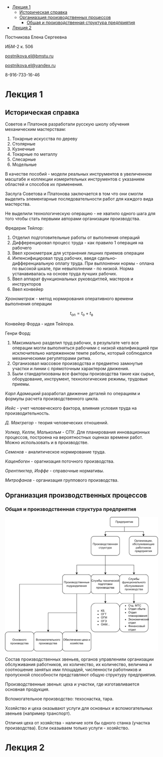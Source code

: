 - [Лекция 1](#лекция-1)
  - [Историческая справка](#историческая-справка)
  - [Органиазция производственных процессов](#органиазция-производственных-процессов)
    - [Общая и производственная структура предприятия](#общая-и-производственная-структура-предприятия)
- [Лекция 2](#лекция-2)

Постникова Елена Сергеевна

ИБМ-2 к. 506

postnikova.el@bmstu.ru

postnikova.el@yandex.ru

8-916-733-16-46

# Лекция 1

## Историческая справка

Советов и Платонов разработали русскую школу обучения механическим мастерствам:

1. Токарные искусства по дереву
2. Столярные 
3. Кузнечные
4. Токарные по металлу
5. Слесарные
6. Модельные

В качестве пособий - модели реальных инструментов в увеличенном масштабе и коллекции измерительных инструментов с указанием областей и способов их применения. 

Заслуга Советова и Платонова заключается в том что они смогли выделить элементарные последовательности работ для каждого вида мастерства.

Не выделили технологическую операцию - не хватило одного шага для того чтобы стать первыми авторами организации производства.

Фредерик Тейлор:

1. Отделил подготовительные работы от выполнения операций
2. Дифференцировал процесс труда - как правило 1 операция на рабочего
3. Ввел хронометраж для устранения лишних приемов операции
4. Интенсифицировал труд рабочих, введя сдельно-дифференциальную оплату труда. При выплонении нормы - оплана по высокой шкале, при невыполнении - по низкой. Норма устанавивалась на основе труда лучших рабочих.
5. Ввел аппарат функциональных руководитлей, мастеров и инструкторов
6. Ввел конвейер

*Хронометраж* - метод нормирования оперативного времени выполнения операции

$$t_\text{оп}=t_\text{о}+t_\text{в}$$

Конвейер Форда - идея Тейлора.

Генри Форд:
1. Максимально разделил труд рабочих, в результате чего все операции могли выполняться рабочими с низкой квалификацией при исключительно напряженном темпе работы, который соблюдался механическими регуляторами ритма. 
2. Организовал массовое производства и предметно замкнутые участки и линии с прямоточным характером движения. 
3. Были стандартизованы все факторы производства такие как сырье, оборудование, инструмент, технологические режимы, трудовые приемы.

*Карл Адамецкий* разработал движение деталей по операциям и формулы расчета производственного цикла.

*Иейс* - учет человеческого фактора, влияния условия труда на производительность.

*Д. Макгрегор* - теория человеческих отношений.

*Уолкер, Келли, Малькольм* - СПУ. Для планирования инновационных процессов, построена на вероятностных оценках времени работ. Можно использовать и в производстве.

*Семенов* - аналитическое нормирование труда.

*Каценбоген* - орагнизация поточного производства.

*Орентлихтер, Иоффе* - справочные нормативы.

*Митрофанов* - организация группового производства.

## Органиазция производственных процессов

### Общая и производственная структура предприятия

![Image](./imgs/1.drawio.png)

Состав производственных звеньев, органов управленияи организации обслуживания работников, их количество, их количество, величина и соотношение занятых ими площадей, численности работников и пропускной способности представляют общую структуру предприятия.

Производственные звенья: цеха и участки, где изготавливается основная продукция.

Вспомогательное производство: техоснастка, тара.

Хозяйство и цеха оказывают услуги для основных и вспомогательных звеньев (например транспорт).

Отличия цеха от хозяйства - наличие хотя бы одного станка (участка производства). Если оказываем только услуги - хозяйство.

# Лекция 2
